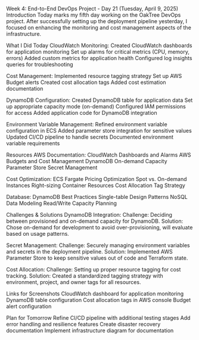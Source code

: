 Week 4: End-to-End DevOps Project - Day 21 (Tuesday, April 9, 2025)
Introduction
Today marks my fifth day working on the OakTree DevOps project. After successfully setting up the deployment pipeline yesterday, I focused on enhancing the monitoring and cost management aspects of the infrastructure.

What I Did Today
CloudWatch Monitoring:
Created CloudWatch dashboards for application monitoring
Set up alarms for critical metrics (CPU, memory, errors)
Added custom metrics for application health
Configured log insights queries for troubleshooting

Cost Management:
Implemented resource tagging strategy
Set up AWS Budget alerts
Created cost allocation tags
Added cost estimation documentation

DynamoDB Configuration:
Created DynamoDB table for application data
Set up appropriate capacity mode (on-demand)
Configured IAM permissions for access
Added application code for DynamoDB integration

Environment Variable Management:
Refined environment variable configuration in ECS
Added parameter store integration for sensitive values
Updated CI/CD pipeline to handle secrets
Documented environment variable requirements

Resources
AWS Documentation:
CloudWatch Dashboards and Alarms
AWS Budgets and Cost Management
DynamoDB On-demand Capacity
Parameter Store Secret Management

Cost Optimization:
ECS Fargate Pricing Optimization
Spot vs. On-demand Instances
Right-sizing Container Resources
Cost Allocation Tag Strategy

Database:
DynamoDB Best Practices
Single-table Design Patterns
NoSQL Data Modeling
Read/Write Capacity Planning

Challenges & Solutions
DynamoDB Integration:
Challenge: Deciding between provisioned and on-demand capacity for DynamoDB.
Solution: Chose on-demand for development to avoid over-provisioning, will evaluate based on usage patterns.

Secret Management:
Challenge: Securely managing environment variables and secrets in the deployment pipeline.
Solution: Implemented AWS Parameter Store to keep sensitive values out of code and Terraform state.

Cost Allocation:
Challenge: Setting up proper resource tagging for cost tracking.
Solution: Created a standardized tagging strategy with environment, project, and owner tags for all resources.

Links for Screenshots
CloudWatch dashboard for application monitoring
DynamoDB table configuration
Cost allocation tags in AWS console
Budget alert configuration

Plan for Tomorrow
Refine CI/CD pipeline with additional testing stages
Add error handling and resilience features
Create disaster recovery documentation
Implement infrastructure diagram for documentation
